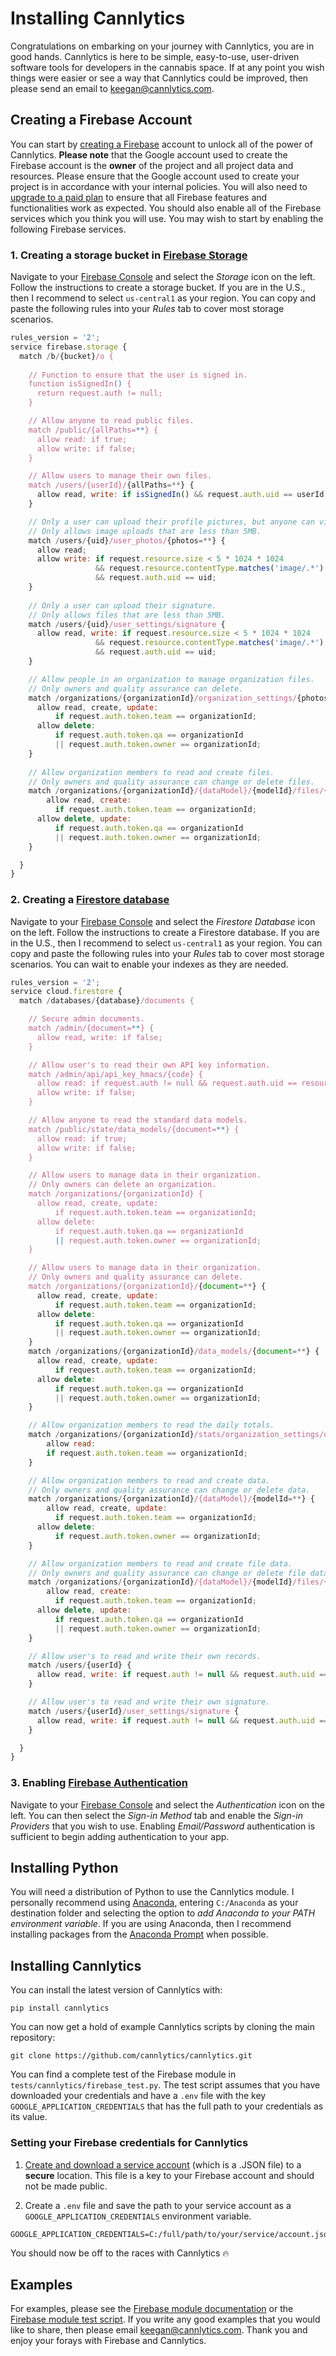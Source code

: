 # Installing Cannlytics

Congratulations on embarking on your journey with Cannlytics, you are in good hands. Cannlytics is here to be simple, easy-to-use, user-driven software tools for developers in the cannabis space. If at any point you wish things were easier or see a way that Cannlytics could be improved, then please send an email to <keegan@cannlytics.com>.

## Creating a Firebase Account

You can start by [creating a Firebase](https://help.appsheet.com/en/articles/2087255-creating-a-firebase-account) account to unlock all of the power of Cannlytics. **Please note** that the Google account used to create the Firebase account is the **owner** of the project and all project data and resources. Please ensure that the Google account used to create your project is in accordance with your internal policies. You will also need to [upgrade to a paid plan](https://firebase.googleblog.com/2018/03/adding-free-usage-to-blaze-pricing-plan.html) to ensure that all Firebase features and functionalities work as expected. You should also enable all of the Firebase services which you think you will use. You may wish to start by enabling the following Firebase services.

### 1. Creating a storage bucket in [Firebase Storage](https://firebase.google.com/docs/storage)

Navigate to your [Firebase Console](https://console.firebase.google.com/) and select the *Storage* icon on the left. Follow the instructions to create a storage bucket. If you are in the U.S., then I recommend to select `us-central1` as your region. You can copy and paste the following rules into your *Rules* tab to cover most storage scenarios.

```js
rules_version = '2';
service firebase.storage {
  match /b/{bucket}/o {
  
    // Function to ensure that the user is signed in.
    function isSignedIn() {
      return request.auth != null;
    }

    // Allow anyone to read public files.
    match /public/{allPaths=**} {
      allow read: if true;
      allow write: if false;
    }

    // Allow users to manage their own files.
    match /users/{userId}/{allPaths=**} {
      allow read, write: if isSignedIn() && request.auth.uid == userId;
    }

    // Only a user can upload their profile pictures, but anyone can view them.
    // Only allows image uploads that are less than 5MB.
    match /users/{uid}/user_photos/{photos=**} {
      allow read;
      allow write: if request.resource.size < 5 * 1024 * 1024
                   && request.resource.contentType.matches('image/.*')
                   && request.auth.uid == uid;
    }
    
    // Only a user can upload their signature.
    // Only allows files that are less than 5MB.
    match /users/{uid}/user_settings/signature {
      allow read, write: if request.resource.size < 5 * 1024 * 1024
                   && request.resource.contentType.matches('image/.*')
                   && request.auth.uid == uid;
    }

    // Allow people in an organization to manage organization files.
    // Only owners and quality assurance can delete.
    match /organizations/{organizationId}/organization_settings/{photos=**} {
      allow read, create, update:
          if request.auth.token.team == organizationId;
      allow delete:
          if request.auth.token.qa == organizationId
          || request.auth.token.owner == organizationId;
    }
    
    // Allow organization members to read and create files.
    // Only owners and quality assurance can change or delete files.
    match /organizations/{organizationId}/{dataModel}/{modelId}/files/{file=**} {
    	allow read, create:
          if request.auth.token.team == organizationId;
      allow delete, update:
          if request.auth.token.qa == organizationId
          || request.auth.token.owner == organizationId;
    }

  }
}
```

### 2. Creating a [Firestore database](https://firebase.google.com/docs/firestore/quickstart)

Navigate to your [Firebase Console](https://console.firebase.google.com/) and select the *Firestore Database* icon on the left. Follow the instructions to create a Firestore database. If you are in the U.S., then I recommend to select `us-central1` as your region. You can copy and paste the following rules into your *Rules* tab to cover most storage scenarios. You can wait to enable your indexes as they are needed.

```js
rules_version = '2';
service cloud.firestore {
  match /databases/{database}/documents {

    // Secure admin documents.
    match /admin/{document=**} {
      allow read, write: if false;
    }

    // Allow user's to read their own API key information.
    match /admin/api/api_key_hmacs/{code} {
      allow read: if request.auth != null && request.auth.uid == resource.data.uid;
      allow write: if false;
    }

    // Allow anyone to read the standard data models.
    match /public/state/data_models/{document=**} {
      allow read: if true;
      allow write: if false;
    }

    // Allow users to manage data in their organization.
    // Only owners can delete an organization.
    match /organizations/{organizationId} {
      allow read, create, update:
          if request.auth.token.team == organizationId;
      allow delete:
          if request.auth.token.qa == organizationId
          || request.auth.token.owner == organizationId;
    }

    // Allow users to manage data in their organization.
    // Only owners and quality assurance can delete.
    match /organizations/{organizationId}/{document=**} {
      allow read, create, update:
          if request.auth.token.team == organizationId;
      allow delete:
          if request.auth.token.qa == organizationId
          || request.auth.token.owner == organizationId;
    }
    match /organizations/{organizationId}/data_models/{document=**} {
      allow read, create, update:
          if request.auth.token.team == organizationId;
      allow delete:
          if request.auth.token.qa == organizationId
          || request.auth.token.owner == organizationId;
    }

    // Allow organization members to read the daily totals.
    match /organizations/{organizationId}/stats/organization_settings/daily_totals/{date=**} {
    	allow read:
      	if request.auth.token.team == organizationId;
    }

    // Allow organization members to read and create data.
    // Only owners and quality assurance can change or delete data.
    match /organizations/{organizationId}/{dataModel}/{modelId=**} {
    	allow read, create, update:
          if request.auth.token.team == organizationId;
      allow delete:
          if request.auth.token.owner == organizationId;
    }

    // Allow organization members to read and create file data.
    // Only owners and quality assurance can change or delete file data.
    match /organizations/{organizationId}/{dataModel}/{modelId}/files/{file=**} {
    	allow read, create:
          if request.auth.token.team == organizationId;
      allow delete, update:
          if request.auth.token.qa == organizationId
          || request.auth.token.owner == organizationId;
    }

    // Allow user's to read and write their own records.
    match /users/{userId} {
      allow read, write: if request.auth != null && request.auth.uid == userId;
    }

    // Allow user's to read and write their own signature.
    match /users/{userId}/user_settings/signature {
      allow read, write: if request.auth != null && request.auth.uid == userId;
    }

  }
}
```

### 3. Enabling [Firebase Authentication](https://firebase.google.com/docs/auth)

Navigate to your [Firebase Console](https://console.firebase.google.com/) and select the *Authentication* icon on the left. You can then select the *Sign-in Method* tab and enable the *Sign-in Providers* that you wish to use. Enabling *Email/Password* authentication is sufficient to begin adding authentication to your app.

## Installing Python

You will need a distribution of Python to use the Cannlytics module. I personally recommend using [Anaconda](https://docs.anaconda.com/anaconda/install/windows/), entering `C:/Anaconda` as your destination folder and selecting the option to *add Anaconda to your PATH environment variable*. If you are using Anaconda, then I recommend installing packages from the [Anaconda Prompt](https://stackoverflow.com/questions/47914980/how-to-access-anaconda-command-prompt-in-windows-10-64-bit/55545141) when possible.

## Installing Cannlytics

You can install the latest version of Cannlytics with:

```shell
pip install cannlytics
```

You can now get a hold of example Cannlytics scripts by cloning the main repository:

```shell
git clone https://github.com/cannlytics/cannlytics.git
```

You can find a complete test of the Firebase module in `tests/cannlytics/firebase_test.py`. The test script assumes that you have downloaded your credentials and have a `.env` file with the key `GOOGLE_APPLICATION_CREDENTIALS` that has the full path to your credentials as its value.

### Setting your Firebase credentials for Cannlytics

1. [Create and download a service account](https://firebase.google.com/docs/admin/setup#initialize-sdk) (which is a .JSON file) to a **secure** location. This file is a key to your Firebase account and should not be made public.

2. Create a `.env` file and save the path to your service account as a `GOOGLE_APPLICATION_CREDENTIALS` environment variable.

```
GOOGLE_APPLICATION_CREDENTIALS=C:/full/path/to/your/service/account.json
```

You should now be off to the races with Cannlytics 🔥

## Examples

For examples, please see the [Firebase module documentation](https://docs.cannlytics.com/cannlytics/firebase/firebase/) or the [Firebase module test script](https://github.com/cannlytics/cannlytics/blob/main/tests/cannlytics/firebase_test.py). If you write any good examples that you would like to share, then please email <keegan@cannlytics.com>. Thank you and enjoy your forays with Firebase and Cannlytics.
